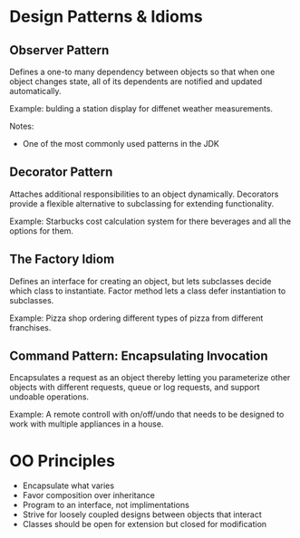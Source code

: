 # Design Patterns & Idioms

## Observer Pattern

Defines a one-to many dependency between objects so that when one object changes state, all of its dependents are notified and updated automatically.

Example: bulding a station display for diffenet weather measurements.

Notes:
+ One of the most commonly used patterns in the JDK

## Decorator Pattern

Attaches additional responsibilities to an object dynamically.  Decorators provide a flexible alternative to subclassing for extending functionality.

Example: Starbucks cost calculation system for there beverages and all the options for them.

## The Factory Idiom

Defines an interface for creating an object, but lets subclasses decide which class to instantiate.  Factor method lets a class defer instantiation to subclasses.

Example: Pizza shop ordering different types of pizza from different franchises.

## Command Pattern: Encapsulating Invocation

Encapsulates a request as an object thereby letting you parameterize other objects with different requests, queue or log requests, and support undoable operations.

Example: A remote controll with on/off/undo that needs to be designed to work with multiple appliances in a house.

# OO Principles

+ Encapsulate what varies 
+ Favor composition over inheritance
+ Program to an interface, not implimentations
+ Strive for loosely coupled designs between objects that interact
+ Classes should be open for extension but closed for modification


